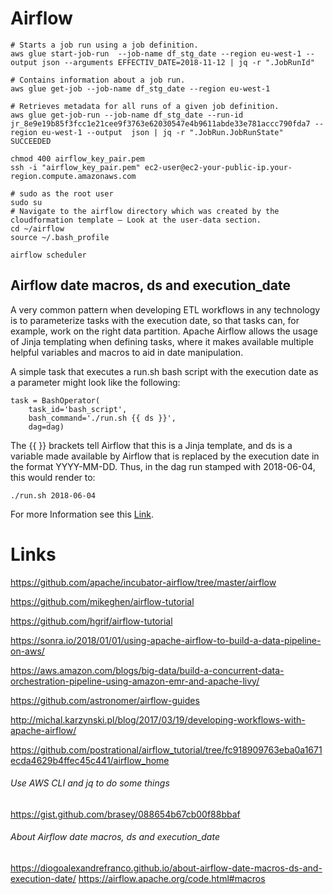 # Airflow
```
# Starts a job run using a job definition.
aws glue start-job-run  --job-name df_stg_date --region eu-west-1 --output json --arguments EFFECTIV_DATE=2018-11-12 | jq -r ".JobRunId"

# Contains information about a job run.
aws glue get-job --job-name df_stg_date --region eu-west-1

# Retrieves metadata for all runs of a given job definition.
aws glue get-job-run --job-name df_stg_date --run-id jr_8e9e19b85f3fcc1e21cee9f3763e62030547e4b9611abde33e781accc790fda7 --region eu-west-1 --output  json | jq -r ".JobRun.JobRunState"
SUCCEEDED
```

```
chmod 400 airflow_key_pair.pem
ssh -i "airflow_key_pair.pem" ec2-user@ec2-your-public-ip.your-region.compute.amazonaws.com

# sudo as the root user
sudo su
# Navigate to the airflow directory which was created by the cloudformation template – Look at the user-data section.
cd ~/airflow
source ~/.bash_profile

airflow scheduler

```
## Airflow date macros, ds and execution_date
A very common pattern when developing ETL workflows in any technology is to parameterize tasks with the execution date, so that tasks can, for example, work on the right data partition. Apache Airflow allows the usage of Jinja templating when defining tasks, where it makes available multiple helpful variables and macros to aid in date manipulation.

A simple task that executes a run.sh bash script with the execution date as a parameter might look like the following:

```
task = BashOperator(
    task_id='bash_script',
    bash_command='./run.sh {{ ds }}',
    dag=dag)
```

The {{ }} brackets tell Airflow that this is a Jinja template, and ds is a variable made available by Airflow that is replaced by the execution date in the format YYYY-MM-DD. Thus, in the dag run stamped with 2018-06-04, this would render to:

```
./run.sh 2018-06-04

```

For more Information see this [Link]( https://diogoalexandrefranco.github.io/about-airflow-date-macros-ds-and-execution-date/).

# Links
https://github.com/apache/incubator-airflow/tree/master/airflow

https://github.com/mikeghen/airflow-tutorial

https://github.com/hgrif/airflow-tutorial

https://sonra.io/2018/01/01/using-apache-airflow-to-build-a-data-pipeline-on-aws/

https://aws.amazon.com/blogs/big-data/build-a-concurrent-data-orchestration-pipeline-using-amazon-emr-and-apache-livy/

https://github.com/astronomer/airflow-guides

http://michal.karzynski.pl/blog/2017/03/19/developing-workflows-with-apache-airflow/

https://github.com/postrational/airflow_tutorial/tree/fc918909763eba0a1671ecda4629b4ffec45c441/airflow_home

###### Use AWS CLI and jq to do some things
https://gist.github.com/brasey/088654b67cb00f88bbaf

###### About Airflow date macros, ds and execution_date
https://diogoalexandrefranco.github.io/about-airflow-date-macros-ds-and-execution-date/
https://airflow.apache.org/code.html#macros
